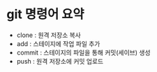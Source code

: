 # git 명령어 요약
 - clone : 원격 저장소 복사
 - add : 스테이지에 작업 파일 추가
 - commit : 스테이지의 파일을 통해 커밋(세이브) 생성
 - push : 원격 저장소에 커밋 업로드